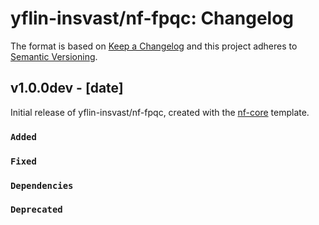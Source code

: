 # yflin-insvast/nf-fpqc: Changelog

The format is based on [Keep a Changelog](https://keepachangelog.com/en/1.0.0/)
and this project adheres to [Semantic Versioning](https://semver.org/spec/v2.0.0.html).

## v1.0.0dev - [date]

Initial release of yflin-insvast/nf-fpqc, created with the [nf-core](https://nf-co.re/) template.

### `Added`

### `Fixed`

### `Dependencies`

### `Deprecated`
